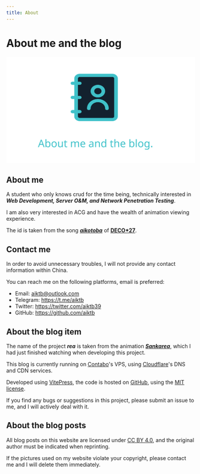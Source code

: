 ```yaml
---
title: About
---
```

# About me and the blog

<img src="./public/about.svg" style="background:#13212e" alt="about cover"/>

## About me

A student who only knows crud for the time being, 
technically interested in ***Web Development, Server O&M, and Network Penetration Testing***. 

I am also very interested in ACG and have the wealth of animation viewing experience. 

The id is taken from the song ***[aikotoba](https://www.youtube.com/watch?v=WptXk39wiIQ)*** of [**DECO\*27**](https://www.youtube.com/@DECO27).

## Contact me

In order to avoid unnecessary troubles, I will not provide any contact information within China. 

You can reach me on the following platforms, email is preferred:

- Email: aiktb@outlook.com
- Telegram: https://t.me/aiktb
- Twitter: https://twitter.com/aiktb39
- GitHub: https://github.com/aiktb

## About the blog item

The name of the project ***rea*** is taken from the animation ***[Sankarea](https://en.wikipedia.org/wiki/Sankarea:_Undying_Love)***, which I had just finished watching when developing this project.

This blog is currently running on [Contabo](https://contabo.com/)'s VPS, using [Cloudflare](https://www.cloudflare.com/)'s DNS and CDN services.

Developed using [VitePress](https://vitepress.dev/), the code is hosted on [GitHub](https://github.com/aiktb/rea), using the [MIT license](https://github.com/aiktb/rea/blob/master/LICENSE). 

If you find any bugs or suggestions in this project, please submit an issue to me, and I will actively deal with it.

## About the blog posts

All blog posts on this website are licensed under [CC BY 4.0](https://creativecommons.org/licenses/by/4.0/), and the original author must be indicated when reprinting.

If the pictures used on my website violate your copyright, please contact me and I will delete them immediately.
